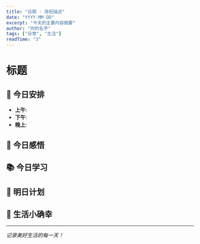 ```yaml
---
title: "日期 - 简短描述"
date: "YYYY-MM-DD"
excerpt: "今天的主要内容摘要"
author: "你的名字"
tags: ["日常", "生活"]
readTime: "3"
---
```


# 标题

## 📅 今日安排
- **上午**: 
- **下午**: 
- **晚上**: 

## 💭 今日感悟


## 📚 今日学习


## 🎯 明日计划


## 🍕 生活小确幸


---

*记录美好生活的每一天！* 